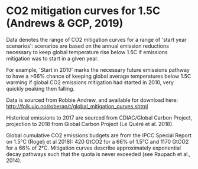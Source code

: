 # CO2 mitigation curves for 1.5C (Andrews & GCP, 2019)

Data denotes the range of CO2 mitigation curves for a range of 'start year scenarios': scenarios are based on the annual emission reductions necessary to keep global temperature rise below 1.5C if emissions mitigation was to start in a given year. 

For example, 'Start in 2010' marks the necessary future emissions pathway to have a >66% chance of keeping global average temperatures below 1.5C warming if global CO2 emissions mitigation had started in 2010, very quickly peaking then falling. 

Data is sourced from Robbie Andrew, and available for download here: http://folk.uio.no/roberan/t/global_mitigation_curves.shtml

Historical emissions to 2017 are sourced from CDIAC/Global Carbon Project, projection to 2018 from Global Carbon Project (Le Quéré et al. 2018).

Global cumulative CO2 emissions budgets are from the IPCC Special Report on 1.5°C (Rogelj et al 2018): 420 GtCO2 for a 66% of 1.5°C and 1170 GtCO2 for a 66% of 2°C. Mitigation curves describe approximately exponential decay pathways such that the quota is never exceeded (see Raupach et al., 2014).